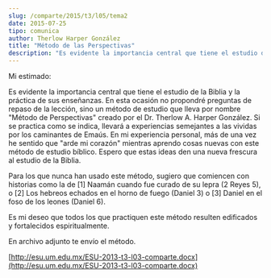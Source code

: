 ```yaml
---
slug: /comparte/2015/t3/l05/tema2
date: 2015-07-25
tipo: comunica
author: Therlow Harper González
title: "Método de las Perspectivas"
description: "Es evidente la importancia central que tiene el estudio de la Biblia y la  práctica de sus enseñanzas. En esta ocasión no propondré preguntas de repaso de  la lección, sino un método de estudio que lleva por nombre 'Método de  Perspectivas' creado por el Dr. Therlow A. Harper ..."
---
```


Mi estimado:

Es evidente la importancia central que tiene el estudio de la Biblia y la práctica de sus enseñanzas. En esta ocasión no propondré preguntas de repaso de la lección, sino un método de estudio que lleva por nombre "Método de Perspectivas" creado por el Dr. Therlow A. Harper González. Si se practica como se indica, llevará a experiencias semejantes a las vividas por los caminantes de Emaús. En mi experiencia personal, más de una vez he sentido que "arde mi corazón" mientras aprendo cosas nuevas con este método de estudio bíblico. Espero que estas ideas den una nueva frescura al estudio de la Biblia.

Para los que nunca han usado este método, sugiero que comiencen con historias como la de [1] Naamán cuando fue curado de su lepra (2 Reyes 5), o [2] Los hebreos echados en el horno de fuego (Daniel 3) o [3] Daniel en el foso de los leones (Daniel 6).

Es mi deseo que todos los que practiquen este método resulten edificados y fortalecidos espiritualmente.

En archivo adjunto te envío el método.

[http://esu.um.edu.mx/ESU-2013-t3-l03-comparte.docx](http://esu.um.edu.mx/ESU-2013-t3-l03-comparte.docx)
